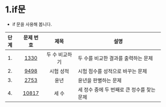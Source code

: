 # 1.if문
* if 문을 사용해 봅니다.

|단계|문제 번호|제목|설명|
|:---|:---:|:---:|---|
|1.|[1330](Q_1330)|두 수 비교하기|두 수를 비교한 결과를 출력하는 문제
|2.|[9498](Q_9498)|시험 성적|시험 점수를 성적으로 바꾸는 문제
|3.|[2753](Q_2753)|윤년|윤년을 판별하는 문제
|4.|[10817](Q_10817)|세 수|세 정수 중에 두 번째로 큰 정수를 찾는 문제